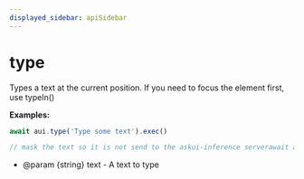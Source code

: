 ```yaml
---
displayed_sidebar: apiSidebar
---
```

# type

<span class="theme-doc-version-badge badge badge--secondary"></span>

Types a text at the current position.
If you need to focus the element first, use typeIn()

**Examples:**
```typescript 
await aui.type('Type some text').exec()

// mask the text so it is not send to the askui-inference serverawait aui.type('Type some text', { isSecret: true, secretMask: '**' }).exec()
```

   * @param {string} text - A text to type
